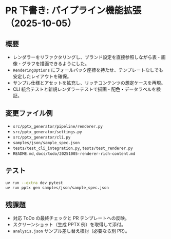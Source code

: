 # PR 下書き: パイプライン機能拡張（2025-10-05）

## 概要
- レンダラーをリファクタリングし、ブランド設定を直接参照しながら表・画像・グラフを描画できるようにした。
- `RenderingOptions` にフォールバック座標を持たせ、テンプレートなしでも安定したレイアウトを確保。
- サンプル仕様とアセットを拡充し、リッチコンテンツの想定ケースを再現。
- CLI 統合テストと新規レンダラーテストで描画・配色・データラベルを検証。

## 変更ファイル例
- `src/pptx_generator/pipeline/renderer.py`
- `src/pptx_generator/settings.py`
- `src/pptx_generator/cli.py`
- `samples/json/sample_spec.json`
- `tests/test_cli_integration.py`, `tests/test_renderer.py`
- `README.md`, `docs/todo/20251005-renderer-rich-content.md`

## テスト
```bash
uv run --extra dev pytest
uv run pptx gen samples/json/sample_spec.json
```

## 残課題
- 対応 ToDo の最終チェックと PR テンプレートへの反映。
- スクリーンショット（生成 PPTX 例）を取得して添付。
- `analysis.json` サンプル差し替え検討（必要なら別 PR）。
